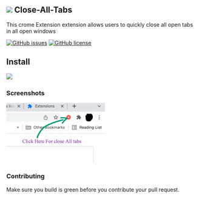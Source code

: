 ## <img src="https://raw.githubusercontent.com/midhunz/close-all-tabs/main/icons/48.png" width="20" height =""/>  Close-All-Tabs 
This crome Extension extension allows users to quickly close all open tabs in all open windows

[![GitHub issues](https://img.shields.io/github/issues/midhunz/close-all-tabs)](https://github.com/midhunz/close-all-tabs/issues)
[![GitHub license](https://img.shields.io/github/license/midhunz/close-all-tabs)](https://github.com/midhunz/close-all-tabs/blob/main/LICENSE)

## Install

<a href="https://chrome.google.com/webstore/detail/notify-app/dokpofkkaggijbeeaeijobkhjfdijjec"><img src="https://raw.githubusercontent.com/alrra/browser-logos/master/src/chrome/chrome_128x128.png" width="48" /></a>

### Screenshots

<p float="left">
  <img src="https://raw.githubusercontent.com/midhunz/close-all-tabs/main/docs/Img1.png" width="260" height =""/>
</p>

### Contributing

Make sure you build is green before you contribute your pull request.

